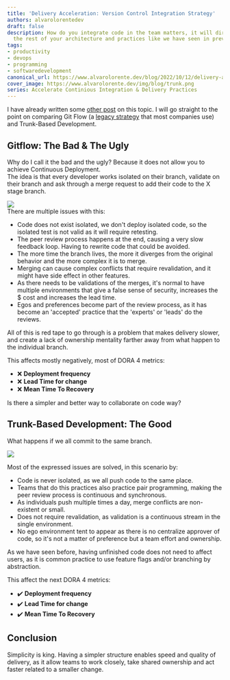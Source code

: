 ```yaml
---
title: 'Delivery Acceleration: Version Control Integration Strategy'
authors: alvarolorentedev
draft: false
description: How do you integrate code in the team matters, it will directly affect
  the rest of your architecture and practices like we have seen in previous chapters
tags:
- productivity
- devops
- programming
- softwaredevelopment
canonical_url: https://www.alvarolorente.dev/blog/2022/10/12/delivery-acceleration-version-control-integration-strategy
cover_image: https://www.alvarolorente.dev/img/blog/trunk.png
series: Accelerate Continious Integration & Delivery Practices
---
```


I have already written some [other post](https://www.alvarolorente.dev/blog/2022/08/08/stop-prs) on this topic. I will go straight to the point on comparing Git Flow (a [legacy strategy](https://www.atlassian.com/git/tutorials/comparing-workflows/gitflow-workflow) that most companies use) and Trunk-Based Development.

## Gitflow: The Bad & The Ugly

Why do I call it the bad and the ugly? Because it does not allow you to achieve Continuous Deployment.  
The idea is that every developer works isolated on their branch, validate on their branch and ask through a merge request to add their code to the X stage branch.

![](https://www.alvarolorente.dev/img/blog/gitflow-diagram-768x973.png)  
There are multiple issues with this:

* Code does not exist isolated, we don't deploy isolated code, so the isolated test is not valid as it will require retesting.
* The peer review process happens at the end, causing a very slow feedback loop. Having to rewrite code that could be avoided.
* The more time the branch lives, the more it diverges from the original behavior and the more complex it is to merge.
* Merging can cause complex conflicts that require revalidation, and it might have side effect in other features. 
* As there needs to be validations of the merges, it's normal to have multiple environments that give a false sense of security, increases the $ cost and increases the lead time.
* Egos and preferences become part of the review process, as it has become an 'accepted' practice that the 'experts' or 'leads' do the reviews.

All of this is red tape to go through is a problem that makes delivery slower, and create a lack of ownership mentality farther away from what happen to the individual branch.

  
This affects mostly negatively, most of DORA 4 metrics:

* ❌ **Deployment frequency**
* ❌ **Lead Time for change**
* ❌ **Mean Time To Recovery**

Is there a simpler and better way to collaborate on code way?

## Trunk-Based Development: The Good

What happens if we all commit to the same branch.

![](https://www.alvarolorente.dev/img/blog/trunk.png)

Most of the expressed issues are solved, in this scenario by:

* Code is never isolated, as we all push code to the same place.
* Teams that do this practices also practice pair programming, making the peer review process is continuous and synchronous.
* As individuals push multiple times a day, merge conflicts are non-existent or small.
* Does not require revalidation, as validation is a continuous stream in the single environment.
* No ego environment tent to appear as there is no centralize approver of code, so it's not a matter of preference but a team effort and ownership.

As we have seen before, having unfinished code does not need to affect users, as it is common practice to use feature flags and/or branching by abstraction.

This affect the next DORA 4 metrics:

* ✔️ **Deployment frequency**
* ✔️ **Lead Time for change**
* ✔️ **Mean Time To Recovery**

## Conclusion

Simplicity is king. Having a simpler structure enables speed and quality of delivery, as it allow teams to work closely, take shared ownership and act faster related to a smaller change.